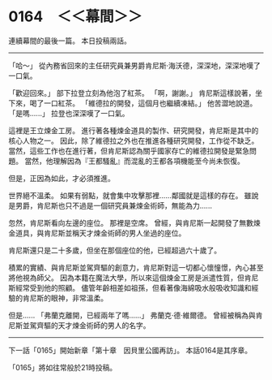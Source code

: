# 0164　＜＜幕間＞＞

連續幕間的最後一篇。
本日投稿兩話。

---

「哈～」
從內務省回來的主任研究員兼男爵肯尼斯·海沃德，深深地，深深地嘆了一口氣。

「歡迎回來。」
部下拉登立刻為他泡了紅茶。
「啊，謝謝。」
肯尼斯這樣說著，坐下來，喝了一口紅茶。
「維德拉的開發，這個月也繼續凍結。」
他苦澀地說道。
「是嗎......」
拉登也深深嘆了一口氣。

這裡是王立煉金工房。
進行著各種煉金道具的製作、研究開發，肯尼斯是其中的核心人物之一。
因此，除了維德拉之外也在推進各種研究開發，工作從不缺乏。
當然，這些工作也在進行著，但肯尼斯認為關乎國家存亡的維德拉開發是緊急問題。
當然，他理解因為『王都騷亂』而混亂的王都各項機能至今尚未恢復。

但是，正因為如此，才必須推進。

世界絕不溫柔。
如果有弱點，就會集中攻擊那裡......鄰國就是這樣的存在。
雖說是男爵，肯尼斯也只不過是一個研究員兼煉金術師，無能為力......

忽然，肯尼斯看向左邊的座位。
那裡是空席。
曾經，與肯尼斯一起開發了無數煉金道具，與肯尼斯並稱天才煉金術師的男人坐過的座位。

肯尼斯還只是二十多歲，但坐在那個座位的他，已經超過六十歲了。

積累的實績、與肯尼斯並駕齊驅的創意力，肯尼斯對這一切都心懷憧憬，內心甚至將他視為師父。
因為本籍在魔法大學，所以來這個煉金工房是派遣性質，但肯尼斯經常受到他的照顧。
儘管年齡相差如祖孫，但看著像海綿吸水般吸收知識和經驗的肯尼斯的眼神，非常溫柔。

但是......
「弗蘭克離開，已經兩年了嗎......」
弗蘭克·德·維爾德。
曾經被稱為與肯尼斯並駕齊驅的天才煉金術師的男人的名字。

---

下一話「0165」開始新章「第十章　因貝里公國再訪」。
本話0164是其序章。

「0165」將如往常般於21時投稿。